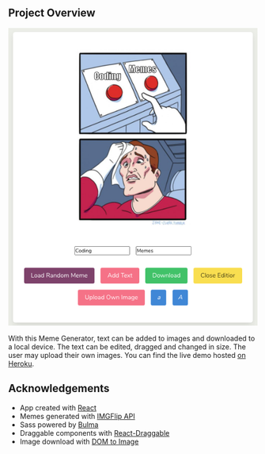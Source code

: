 ## Project Overview

<img height=600 src="img/interface.png">

With this Meme Generator, text can be added to images and downloaded to a local device.
The text can be edited, dragged and changed in size. The user may upload their own images.
You can find the live demo hosted [on Heroku](https://meme-factory22.herokuapp.com/#top).

## Acknowledgements

* App created with [React](https://reactjs.org/)
* Memes generated with [IMGFlip API](https://imgflip.com/api)
* Sass powered by [Bulma](https://bulma.io/)
* Draggable components with [React-Draggable](https://github.com/STRML/react-draggable)
* Image download with [DOM to Image](https://github.com/1904labs/dom-to-image-more)
